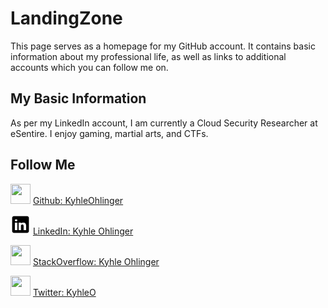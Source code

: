 # LandingZone

This page serves as a homepage for my GitHub account. It contains basic information about my professional life, as well as links to additional accounts which you can follow me on.

## My Basic Information

As per my LinkedIn account, I am currently a Cloud Security Researcher at eSentire. I enjoy gaming, martial arts, and CTFs.

## Follow Me

<img height="32" width="32" src="https://github.com/simple-icons/simple-icons/blob/develop/icons/github.svg" /> [Github: KyhleOhlinger](https://github.com/KyhleOhlinger)

<img height="32" width="32" src="https://github.com/simple-icons/simple-icons/blob/develop/icons/linkedin.svg" /> [LinkedIn: Kyhle Ohlinger](https://za.linkedin.com/in/kyhleohlinger)

<img height="32" width="32" src="https://github.com/simple-icons/simple-icons/blob/develop/icons/stackoverflow.svg" /> [StackOverflow: Kyhle Ohlinger](https://stackoverflow.com/users/5114477/kyhle-ohlinger)

<img height="32" width="32" src="https://github.com/simple-icons/simple-icons/blob/develop/icons/twitter.svg" /> [Twitter: KyhleO](https://twitter.com/KyhleO)
